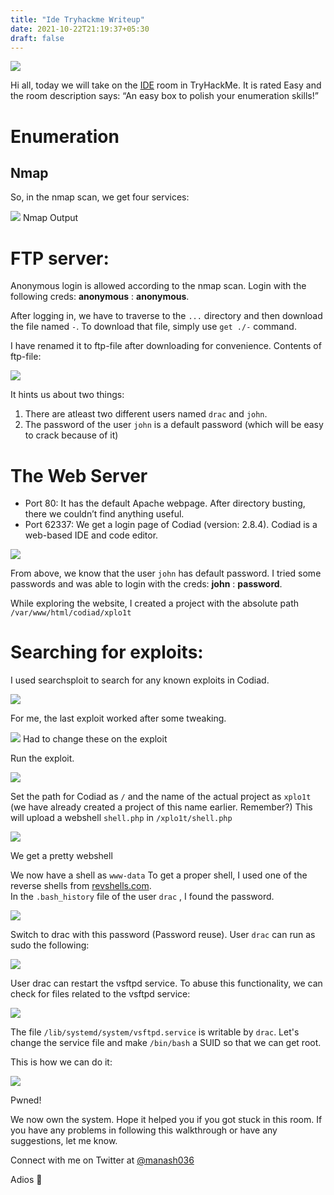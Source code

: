 ```yaml
---
title: "Ide Tryhackme Writeup"
date: 2021-10-22T21:19:37+05:30
draft: false
---
```


![](/images/img-ide-tryhackme-writeup-0.png)

Hi all, today we will take on the [IDE](https://tryhackme.com/room/ide) room in TryHackMe. It is rated Easy and the room description says: “An easy box to polish your enumeration skills!”

# Enumeration
## Nmap

So, in the nmap scan, we get four services:

![](/images/img-ide-tryhackme-writeup-1.png)
Nmap Output

# FTP server:

Anonymous login is allowed according to the nmap scan. Login with the following creds: **anonymous** : **anonymous**.

After logging in, we have to traverse to the `...` directory and then download the file named `-`. To download that file, simply use `get ./-` command.

I have renamed it to ftp-file after downloading for convenience. Contents of ftp-file:

![](/images/img-ide-tryhackme-writeup-2.png)

It hints us about two things:

1.  There are atleast two different users named `drac` and `john`.
2.  The password of the user `john` is a default password (which will be easy to crack because of it)

# The Web Server

-   Port 80: It has the default Apache webpage. After directory busting, there we couldn’t find anything useful.
-   Port 62337: We get a login page of Codiad (version: 2.8.4). Codiad is a web-based IDE and code editor.

![](/images/img-ide-tryhackme-writeup-3.png)

From above, we know that the user `john` has default password. I tried some passwords and was able to login with the creds: **john** : **password**.

While exploring the website, I created a project with the absolute path `/var/www/html/codiad/xplo1t`

# Searching for exploits:

I used searchsploit to search for any known exploits in Codiad.

![](/images/img-ide-tryhackme-writeup-4.png)

For me, the last exploit worked after some tweaking.

![](/images/img-ide-tryhackme-writeup-5.png)
Had to change these on the exploit

Run the exploit.

![](/images/img-ide-tryhackme-writeup-6.png)

Set the path for Codiad as `/` and the name of the actual project as `xplo1t` (we have already created a project of this name earlier. Remember?) This will upload a webshell `shell.php` in `/xplo1t/shell.php`

![](/images/img-ide-tryhackme-writeup-7.png)

We get a pretty webshell

We now have a shell as `www-data` To get a proper shell, I used one of the reverse shells from [revshells.com](https://www.revshells.com/).  
In the `.bash_history` file of the user `drac` , I found the password.

![](/images/img-ide-tryhackme-writeup-8.png)

Switch to drac with this password (Password reuse). User `drac` can run as sudo the following:

![](/images/img-ide-tryhackme-writeup-9.png)

User drac can restart the vsftpd service. To abuse this functionality, we can check for files related to the vsftpd service:

![](/images/img-ide-tryhackme-writeup-10.png)

The file `/lib/systemd/system/vsftpd.service` is writable by `drac`. Let's change the service file and make `/bin/bash` a SUID so that we can get root.

This is how we can do it:

![](/images/img-ide-tryhackme-writeup-11.png)

Pwned!

We now own the system. Hope it helped you if you got stuck in this room. If you have any problems in following this walkthrough or have any suggestions, let me know.

Connect with me on Twitter at [@manash036](https://twitter.com/manash036)

Adios 👋
